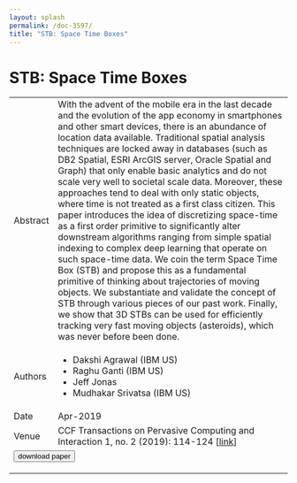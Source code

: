 ```yaml
---
layout: splash
permalink: /doc-3597/
title: "STB: Space Time Boxes"
---
```


# STB: Space Time Boxes

<table>
    <tbody>
    <tr>
        <td>Abstract</td>
        <td>With the advent of the mobile era in the last decade and the evolution of the app economy in smartphones and other smart devices, there is an abundance of location data available. Traditional spatial analysis techniques are locked away in databases (such as DB2 Spatial, ESRI ArcGIS server, Oracle Spatial and Graph) that only enable basic analytics and do not scale very well to societal scale data. Moreover, these approaches tend to deal with only static objects, where time is not treated as a first class citizen. This paper introduces the idea of discretizing space-time as a first order primitive to significantly alter downstream algorithms ranging from simple spatial indexing to complex deep learning that operate on such space-time data. We coin the term Space Time Box (STB) and propose this as a fundamental primitive of thinking about trajectories of moving objects. We substantiate and validate the concept of STB through various pieces of our past work. Finally, we show that 3D STBs can be used for efficiently tracking very fast moving objects (asteroids), which was never before been done.</td>
    </tr>
    <tr>
        <td>Authors</td>
        <td>
            <ul>
                <li>Dakshi Agrawal (IBM US)</li>
                <li>Raghu Ganti (IBM US)</li>
                <li>Jeff Jonas</li>
                <li>Mudhakar Srivatsa (IBM US)</li>
            </ul>
        </td>
    </tr>
    <tr>
        <td>Date</td>
        <td>Apr-2019</td>
    </tr>
    <tr>
        <td>Venue</td>
        <td>CCF Transactions on Pervasive Computing and Interaction 1, no. 2 (2019): 114-124 [<a href="https://link.springer.com/article/10.1007/s42486-019-00006-1">link</a>]</td>
    </tr>
        <tr>
            <td colspan="2">
                <form method="get" action="https://link.springer.com/article/10.1007/s42486-019-00006-1">
                    <button type="submit">download paper</button>
                </form>
            </td>
        </tr>
    </tbody>
</table>
